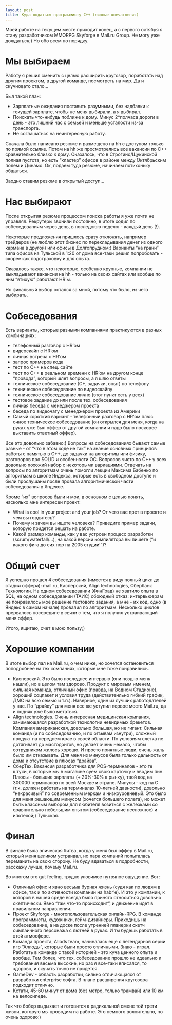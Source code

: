 ```yaml
---
layout: post
title: Куда податься программисту С++ (личные впечатления)
---
```

Моей работе на текущем месте приходит конец, а с первого октября я стану разработчиком MMORPG Skyforge в Mail.ru Group. Не могу уже дождаться;)
Но обо всем по порядку.

Мы выбираем
====

Работу я решил сменить с целью расширить кругозор, поработать над другим проектом, в другой команде, посмотреть на мир. Да и скучновато стало…

Был такой план:

* Зарплатные ожидания поставить разумными, без надбавки к текущей зарплате, чтобы не меня выбирали, а я выбирал.
* Поискать что-нибудь поближе к дому. Минус 2*полчаса дороги в день - это лишний час с семьей и меньше усталости из-за транспорта.
* Не соглашаться на неинтересную работу.

Сначала было написано резюме и размещено на hh с доступом только по прямой ссылке. Потом на hh же просмотрелись все вакансии по С++ сравнительно близко к дому. Оказалось, что в Строгино/Щукинской полная пустота, но есть “кластер” офисов в районе между Октябрьским полем и Динамо. Ок, подаем туда резюме, начинаем потихоньку общаться.

Заодно ставим резюме в открытый доступ…

Нас выбирают
====

После открытия резюме процессом поиска работы я уже почти не управлял. Рекрутеры звонили постоянно, в итоге ходил по собеседованиям через день, в последнюю неделю - каждый день (!).

Некоторые предложения пришлось сразу отклонять, например трейдеров (не люблю этот бизнес по перекладывания денег из одного кармана в другой) или офисы в Долгопрудном;) Варианты “на грани” типа офисов на Тульской в 1:20 от дома все-таки решил попробовать - скорее как подстраховку и для опыта.

Оказалось также, что некоторые, особенно крупные, компании не выкладывают вакансии на hh - только на своих сайтах или вообще по ним “втихую” работают HR’ы.

Но финальный выбор остался за мной, потому что было, из чего выбирать.

Собеседования
====

Есть варианты, которые разными компаниями практикуются в разных комбинациях:

* телефонный разговор с HR’ом
* видеоскайп с HR’ом
* личная встреча с HR’ом
* запрос примеров кода
* тест по С++ на спец. сайте
* тест по С++ в реальном времени с HR’ом на другом конце “провода”, который шлет вопросы, а я шлю ответы
* техническое собеседование (С+, задачки, опыт) по телефону
* техническое собеседование по видеоскайпу
* техническое собеседование лично (этот пункт есть у всех)
* тестовое задание до или после тех. собеседования
* личная беседа с менеджером проекта
* беседа по видеочату с менеджером проекта из Америки
* Самый короткий вариант - телефонный разговор с HR’ом плюс очное техническое собеседование (он открылся для меня, когда на руках уже был оффер от другой компании и надо было поскорее выставить ответный оффер).

Все это довольно забавно;) Вопросы на собеседованиях бывают самые разные - от “что в этом коде не так” на знание основных принципов работы с памятью в С++, до задачки на алгоритмы или физику, разговоров про SOLID и особенности ОС. Вопросов чисто по С++ у всех довольно похожий набор с некоторыми вариациями. Отвечать на вопросы по алгоритмам очень помогли лекции Максима Бабенко по алгоритмам в школе Яндекса, которые есть в свободном доступе и были прослушаны после провала алгоритмической части собеседования в Яндексе.

Кроме “их” вопросов были и мои, в основном с целью понять, насколько мне интересен проект:

* What is cool in your project and your job? От чего вас прет в проекте и чем вы гордитесь?
* Почему и зачем вы ищете человека? Приведите пример задачи, которую придется решать на работе.
* Какой размер команды, как у вас устроен процесс разработки (scrum/waterfall/…), на какой версии компилятора вы пишете (“и какого фига до сих пор на 2005 студии!”)?

Общий счет
====

Я успешно прошел 4 собеседования (имеется в виду полный цикл до стадии оффера): mail.ru, Касперский, Align technologies, Сбербанк Технологии. 
На одном собеседовании (ФинГрад) не хватило опыта в SQL, на одном собеседовании (ТАИС) обоюдный отказ: интервьюерам не понравилось мое решение тестового задания, а мне - их код, одно (в Яндекс в самом начале) провалил по алгоритмам. 
Несколько циклов прервалось посередине в связи с тем, что я получил устраивающий меня оффер.

Итого, ящитаю, счет в мою пользу;)

Хорошие компании
====

В итоге выбор пал на Mail.ru, о чем ниже, но
хочется остановиться поподробнее на тех компаниях, которые мне тоже понравились.

* Касперский. Это было последнее интервью (они поздно меня нашли), но в целом там здорово. Продукт с мировым именем, сильная команда, отличный офис (правда, на Водном Стадионе), хороший соцпакет и условия труда (действитенльно гибкий график, ДМС на всю семью и т.п.). Наверное, один из лучших работодателей у нас. По “драйву” для меня все же уступил первое место Mail.ru, да и подняк уже было метаться.
* Align technologies. Очень интересная медицинская компания, занимающаяся разработкой технологии невидимых брекетов. Компания американская, довольно большая, но не гигант. Сильная команда (и по собеседованию, и по отзывам изнутри), сложный продукт на переднем крае в своей области. По условиям слегка не дотягивает до мастодонтов, но делает очень немало, чтобы сотрудником жилось хорошо. И просто приятные люди, очень жаль было им отказывать. Для меня из минусов была только дальность от дома и отсутствие в плюсах “драйва”.
* СберТех. Вакансия разработчика для POS-терминалов - это те штуки, в которые мы в магазине суем свою карточку и вводим пин. Плюсы - большие зарплаты (+ 20%-30% к рынку), твой код на 300000 терминалов по всей Москве и стране. Минусы - код на С (т.к. должен работать на терминалах 10-летней давности), довольно “некрасивый” по современным меркам и низкоуровневый. Это было для меня решающим минусом (хочется большего полета), но может быть классным выбором для любителя возиться с железками со сравнительно небольшим опытом (собеседование несложное) и ипотекой;) Тульская.

Финал
====

В финале была эпическая битва, когда у меня был оффер в Mail.ru, который меня целиком устраивал, но пара компаний попыталась переманить на свою сторону. Не буду вдаваться в подробности, расскажу лучше, почему Mail.ru.

Во многом это gut feeling, трудно уловимое нутряное ощущение. Вот:

* Отличный офис и явно весьма бурная жизнь (судя как по людям в офисе, так и по активности компании на habr’е). И это у компании, к которой в нашей среде всегда было принято относиться довольно скептически. Явно “там что-то происходит”, и движение идет в правильном направлении.
* Проект Skyforge - многопользовательская онлайн-RPG. В команде программисты, художники, гейм-дизайнеры. Приходишь на собеседование, а на доске после утренней планерки скетч симпаичного персонажа с лютней в руках. И ты будешь работать в этой атмосфере.
* Команда проекта, Allods team, начиналась еще с легендарной серии игр “Аллоды”, которые были просто отличными. Знаю - играл. Работать в команде с такой историей - это куча ценного опыта и вообще. Тем более, что тех. собеседование прошло не идеально и требования весьма высокие, но раз я все-таки вписался, то здорово, и скучать точно не придется.
* GameDev - область разработки, сильно отличающаяся от разработки enterprise софта. В плане расширения кругозора подходит отлично.
* Кстати, 45-60 минут от дома (без метро, только трамвай) или 10 км на велосипеде.

Так что бобер выдыхает и готовится к радикальной смене той трети жизни, которую мы проводим на работе. Это немного волнительно, но очень здорово:)
